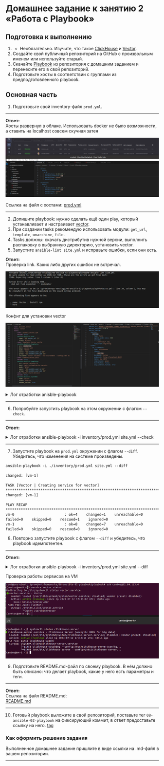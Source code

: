 # Домашнее задание к занятию 2 «Работа с Playbook»

## Подготовка к выполнению

1. * Необязательно. Изучите, что такое [ClickHouse](https://www.youtube.com/watch?v=fjTNS2zkeBs) и [Vector](https://www.youtube.com/watch?v=CgEhyffisLY).
2. Создайте свой публичный репозиторий на GitHub с произвольным именем или используйте старый.
3. Скачайте [Playbook](./playbook/) из репозитория с домашним заданием и перенесите его в свой репозиторий.
4. Подготовьте хосты в соответствии с группами из предподготовленного playbook.


## Основная часть

1. Подготовьте свой inventory-файл `prod.yml`.

------

**Ответ:**<br>
Хосты развернул в облаке. Использовать docker не было возможности, а ставить на localhost совсем скучная затея

<p align="center">
  <img src="./screenshots/01_create host.png">
</p>

Ссылка на файл с хостами:
 [prod.yml](./playbook/inventory/prod.yml)

------

2. Допишите playbook: нужно сделать ещё один play, который устанавливает и настраивает [vector](https://vector.dev).
3. При создании tasks рекомендую использовать модули: `get_url`, `template`, `unarchive`, `file`.
4. Tasks должны: скачать дистрибутив нужной версии, выполнить распаковку в выбранную директорию, установить vector.
5. Запустите `ansible-lint site.yml` и исправьте ошибки, если они есть.

**Ответ:**<br>
Проверка link. Каких либо других ошибок не встречал.

<p align="center">
  <img src="./screenshots/03_link.png">
</p>

Конфиг для установки vector

<p align="center">
  <img src="./screenshots/02_install_vector.png">
</p>


<details> <summary>Лог отработки anisble-playbook</summary>

```bash
root@exe-ubuntu:/prom/devops-netology/08-ansible-02-playbook/playbook# ansible-playbook -i inventory/prod.yml site.yml

PLAY [Install Clickhouse] **************************************************************************************************************************************************************

TASK [Gathering Facts] *****************************************************************************************************************************************************************
ok: [vm-1]

TASK [Get clickhouse distrib] **********************************************************************************************************************************************************
ok: [vm-1] => (item=clickhouse-client)
ok: [vm-1] => (item=clickhouse-server)
failed: [vm-1] (item=clickhouse-common-static) => {"ansible_loop_var": "item", "changed": false, "dest": "./clickhouse-common-static-22.3.3.44.rpm", "elapsed": 0, "gid": 1000, "group": "centos", "item": "clickhouse-common-static", "mode": "0664", "msg": "Request failed", "owner": "centos", "response": "HTTP Error 404: Not Found", "secontext": "unconfined_u:object_r:user_home_t:s0", "size": 246310036, "state": "file", "status_code": 404, "uid": 1000, "url": "https://packages.clickhouse.com/rpm/stable/clickhouse-common-static-22.3.3.44.noarch.rpm"}

TASK [Get clickhouse distrib] **********************************************************************************************************************************************************
ok: [vm-1]

TASK [Install clickhouse packages] *****************************************************************************************************************************************************
ok: [vm-1]

TASK [Flush handlers] ******************************************************************************************************************************************************************

TASK [Create database] *****************************************************************************************************************************************************************
ok: [vm-1]

PLAY [Vector | Install rpm] ************************************************************************************************************************************************************

TASK [Gathering Facts] *****************************************************************************************************************************************************************
ok: [vm-0]

TASK [Install Vector] ******************************************************************************************************************************************************************
changed: [vm-0]

TASK [Vector | Template Config] ********************************************************************************************************************************************************
ok: [vm-0]

TASK [Vector | Create systemd unit] ****************************************************************************************************************************************************
ok: [vm-0]

TASK [Vector | Start Service] **********************************************************************************************************************************************************
ok: [vm-0]

PLAY RECAP *****************************************************************************************************************************************************************************
vm-0                       : ok=5    changed=1    unreachable=0    failed=0    skipped=0    rescued=0    ignored=0   
vm-1                       : ok=4    changed=0    unreachable=0    failed=0    skipped=0    rescued=1    ignored=0   
```
</details>

------




6. Попробуйте запустить playbook на этом окружении с флагом `--check`.

------ 

**Ответ:**<br>


<details> <summary>Лог отработки ansible-playbook -i inventory/prod.yml site.yml --check</summary>

```bash
root@exe-ubuntu:/prom/devops-netology/08-ansible-02-playbook/playbook# ansible-playbook -i inventory/prod.yml site.yml --check

PLAY [Install Clickhouse] **************************************************************************************************************************************************************

TASK [Gathering Facts] *****************************************************************************************************************************************************************
ok: [vm-1]

TASK [Get clickhouse distrib] **********************************************************************************************************************************************************
ok: [vm-1] => (item=clickhouse-client)
ok: [vm-1] => (item=clickhouse-server)
failed: [vm-1] (item=clickhouse-common-static) => {"ansible_loop_var": "item", "changed": false, "dest": "./clickhouse-common-static-22.3.3.44.rpm", "elapsed": 0, "gid": 1000, "group": "centos", "item": "clickhouse-common-static", "mode": "0664", "msg": "Request failed", "owner": "centos", "response": "HTTP Error 404: Not Found", "secontext": "unconfined_u:object_r:user_home_t:s0", "size": 246310036, "state": "file", "status_code": 404, "uid": 1000, "url": "https://packages.clickhouse.com/rpm/stable/clickhouse-common-static-22.3.3.44.noarch.rpm"}

TASK [Get clickhouse distrib] **********************************************************************************************************************************************************
ok: [vm-1]

TASK [Install clickhouse packages] *****************************************************************************************************************************************************
ok: [vm-1]

TASK [Flush handlers] ******************************************************************************************************************************************************************

TASK [Create database] *****************************************************************************************************************************************************************
skipping: [vm-1]

PLAY [Vector | Install rpm] ************************************************************************************************************************************************************

TASK [Gathering Facts] *****************************************************************************************************************************************************************
ok: [vm-0]

TASK [Install Vector] ******************************************************************************************************************************************************************
ok: [vm-0]

TASK [Vector | Template Config] ********************************************************************************************************************************************************
ok: [vm-0]

TASK [Vector | Create systemd unit] ****************************************************************************************************************************************************
ok: [vm-0]

TASK [Vector | Start Service] **********************************************************************************************************************************************************
ok: [vm-0]

PLAY RECAP *****************************************************************************************************************************************************************************
vm-0                       : ok=5    changed=0    unreachable=0    failed=0    skipped=0    rescued=0    ignored=0   
vm-1                       : ok=3    changed=0    unreachable=0    failed=0    skipped=1    rescued=1    ignored=0   
```

</details>

------

7. Запустите playbook на `prod.yml` окружении с флагом `--diff`. Убедитесь, что изменения на системе произведены.
```
ansible-playbook -i ./inventory/prod.yml site.yml --diff

changed: [vm-1]

TASK [Vector | Creating service for vector] ******************************************************************************************************************************************************
changed: [vm-1]

PLAY RECAP ***************************************************************************************************************************************************************************************
vm-0                       : ok=4    changed=1    unreachable=0    failed=0    skipped=0    rescued=1    ignored=0   
vm-1                       : ok=8    changed=7    unreachable=0    failed=0    skipped=0    rescued=0    ignored=0   

```


8. Повторно запустите playbook с флагом `--diff` и убедитесь, что playbook идемпотентен.

------ 

**Ответ:**<br>


<details> <summary>Лог отработки ansible-playbook -i inventory/prod.yml site.yml --diff</summary>

```bash
root@exe-ubuntu:/prom/devops-netology/08-ansible-02-playbook/playbook# ansible-playbook -i inventory/prod.yml site.yml --diff

PLAY [Install Clickhouse] **************************************************************************************************************************************************************

TASK [Gathering Facts] *****************************************************************************************************************************************************************
ok: [vm-1]

TASK [Get clickhouse distrib] **********************************************************************************************************************************************************
ok: [vm-1] => (item=clickhouse-client)
ok: [vm-1] => (item=clickhouse-server)
failed: [vm-1] (item=clickhouse-common-static) => {"ansible_loop_var": "item", "changed": false, "dest": "./clickhouse-common-static-22.3.3.44.rpm", "elapsed": 0, "gid": 1000, "group": "centos", "item": "clickhouse-common-static", "mode": "0664", "msg": "Request failed", "owner": "centos", "response": "HTTP Error 404: Not Found", "secontext": "unconfined_u:object_r:user_home_t:s0", "size": 246310036, "state": "file", "status_code": 404, "uid": 1000, "url": "https://packages.clickhouse.com/rpm/stable/clickhouse-common-static-22.3.3.44.noarch.rpm"}

TASK [Get clickhouse distrib] **********************************************************************************************************************************************************
ok: [vm-1]

TASK [Install clickhouse packages] *****************************************************************************************************************************************************
ok: [vm-1]

TASK [Flush handlers] ******************************************************************************************************************************************************************

TASK [Create database] *****************************************************************************************************************************************************************
ok: [vm-1]

PLAY [Install_Vector] ******************************************************************************************************************************************************************

TASK [Gathering Facts] *****************************************************************************************************************************************************************
ok: [vm-0]

TASK [Install_Vector_rpm] **************************************************************************************************************************************************************
ok: [vm-0]

TASK [Templates_Vector_config] *********************************************************************************************************************************************************
ok: [vm-0]

TASK [Created_Vector_Unit] *************************************************************************************************************************************************************
ok: [vm-0]

TASK [Vector_Start_Service] ************************************************************************************************************************************************************
ok: [vm-0]

PLAY RECAP *****************************************************************************************************************************************************************************
vm-0                       : ok=5    changed=0    unreachable=0    failed=0    skipped=0    rescued=0    ignored=0   
vm-1                       : ok=4    changed=0    unreachable=0    failed=0    skipped=0    rescued=1    ignored=0   
```
</details>


Проверка работы сервисов на VM
<p align="center">
  <img src="./screenshots/04_service_work.png">
</p>


9.  Подготовьте README.md-файл по своему playbook. В нём должно быть описано: что делает playbook, какие у него есть параметры и теги.

------ 

**Ответ:**<br>
Ссылка на файл README.md:<br>
 [README.md](./playbook/README.md)

------ 


10.  Готовый playbook выложите в свой репозиторий, поставьте тег `08-ansible-02-playbook` на фиксирующий коммит, в ответ предоставьте ссылку на него.
[tag](https://github.com/exesition/devops-netology-hw/releases/tag/08-ansible-02-playbook)


### Как оформить решение задания

Выполненное домашнее задание пришлите в виде ссылки на .md-файл в вашем репозитории.

---

